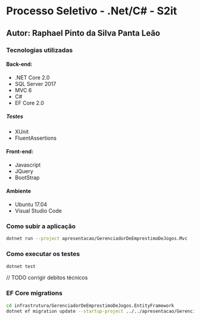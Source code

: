 # Processo Seletivo - .Net/C# - S2it

## Autor: Raphael Pinto da Silva Panta Leão

### Tecnologias utilizadas

#### Back-end: 
- .NET Core 2.0
- SQL Server 2017
- MVC 6
- C#
- EF Core 2.0

##### Testes
- XUnit 
- FluentAssertions

#### Front-end:
- Javascript
- JQuery
- BootStrap

#### Ambiente
- Ubuntu 17.04
- Visual Studio Code

### Como subir a aplicação

```bash 
dotnet run --project apresentacao/GerenciadorDeEmprestimoDeJogos.Mvc
```

### Como executar os testes

```bash
dotnet test
```

// TODO corrigir debitos técnicos

### EF Core migrations

```bash
cd infrastrutura/GerenciadorDeEmprestimoDeJogos.EntityFramework
dotnet ef migration update --startup-project ../../apresentacao/GerenciadorDeEmprestimoDeJogos.Mvc

```